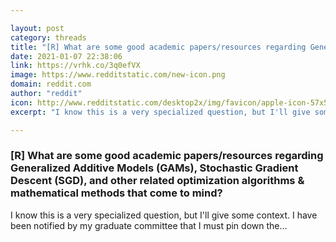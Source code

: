 ```yaml
---

layout: post
category: threads
title: "[R] What are some good academic papers/resources regarding Generalized Additive Models (GAMs), Stochastic Gradient Descent (SGD), and other related optimization algorithms &amp; mathematical methods that come to mind?"
date: 2021-01-07 22:38:06
link: https://vrhk.co/3q0efVX
image: https://www.redditstatic.com/new-icon.png
domain: reddit.com
author: "reddit"
icon: http://www.redditstatic.com/desktop2x/img/favicon/apple-icon-57x57.png
excerpt: "I know this is a very specialized question, but I'll give some context. I have been notified by my graduate committee that I must pin down the..."

---
```


### [R] What are some good academic papers/resources regarding Generalized Additive Models (GAMs), Stochastic Gradient Descent (SGD), and other related optimization algorithms &amp; mathematical methods that come to mind?

I know this is a very specialized question, but I'll give some context. I have been notified by my graduate committee that I must pin down the...